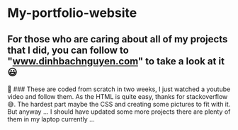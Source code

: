 # My-portfolio-website

## For those who are caring about all of my projects that I did, you can follow to "www.dinhbachnguyen.com" to take a look at it 😃

🙂 ### These are coded from scratch in two weeks, I just watched a youtube video and follow them. As the HTML is quite easy, thanks for stackoverflow 😅. The hardest part maybe the CSS and creating some pictures to fit with it. But anyway ... I should have updated some more projects there are plenty of them in my laptop currently ...
